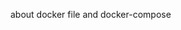 <!--
 * @Author: ChenLong longchen2008@126.com
 * @Date: 2024-05-16 15:01:17
 * @LastEditors: ChenLong longchen2008@126.com
 * @LastEditTime: 2024-05-16 15:01:51
 * @FilePath: \docker\README.md
 * @Description: 这是默认设置,请设置`customMade`, 打开koroFileHeader查看配置 进行设置: https://github.com/OBKoro1/koro1FileHeader/wiki/%E9%85%8D%E7%BD%AE
-->
about docker file and docker-compose